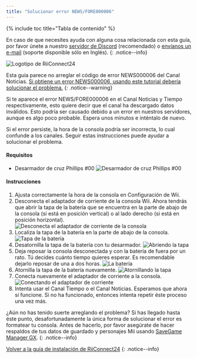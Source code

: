```yaml
---
title: "Solucionar error NEWS/FORE000006"
---
```


{% include toc title="Tabla de contenido" %}

En caso de que necesites ayuda con alguna cosa relacionada con esta guía, por favor únete a nuestro [servidor de Discord](https://discord.gg/b4Y7jfD) (recomendado) o [envíanos un e-mail](mailto:support@riiconnect24.net) (soporte disponible sólo en Inglés).
{: .notice--info}

![Logotipo de RiiConnect24](/images/WiiRC24Logo.jpg)

Esta guía parece no arreglar el código de error NEWS000006 del Canal Noticias. [Si obtiene un error NEWS000006, usando este tutorial debería solucionar el problema.](news000006)
{: .notice--warning}

Si te aparece el error NEWS/FORE000006 en el Canal Noticias y Tiempo respectivamente, esto quiere decir que el canal ha descargado datos inválidos. Esto podría ser causado debido a un error en nuestros servidores, aunque es algo poco probable. Espera unos minutos e inténtalo de nuevo.

Si el error persiste, la hora de la consola podría ser incorrecta, lo cual confunde a los canales. Seguir estas instrucciones puede ayudar a solucionar el problema.

#### Requisitos

* Desarmador de cruz Phillips #00 ![Desarmador de cruz Phillips #00](/images/RiiConnect24/clock/screwdriver.jpg)

#### Instrucciones

1. Ajusta correctamente la hora de la consola en Configuración de Wii.
2. Desconecta el adaptador de corriente de la consola Wii. Ahora tendrás que abrir la tapa de la batería que se encuentra en la parte de abajo de la consola (si está en posición vertical) o al lado derecho (si está en posición horizontal). ![Desconecta el adaptador de corriente de la consola](/images/RiiConnect24/clock/unplug.jpg)
3. Localiza la tapa de la batería en la parte de abajo de la consola. ![Tapa de la batería](/images/RiiConnect24/clock/batterycover.jpg)
4. Desatornilla la tapa de la batería con tu desarmador. ![Abriendo la tapa](http://i.imgur.com/VRRAiSk.gif)
5. Deja reposar la consola desconectada y con la batería de fuera por un rato. Tú decides cuánto tiempo quieres esperar. Es recomendable dejarlo reposar de una a dos horas. ![La batería](/images/RiiConnect24/clock/battery.jpg)
6. Atornilla la tapa de la batería nuevamente. ![Atornillando la tapa](http://i.imgur.com/8MEy5Jo.gif)
7. Conecta nuevamente el adaptador de corriente a la consola. ![Conectando el adaptador de corriente](/images/RiiConnect24/clock/plug.jpg)
8. Intenta usar el Canal Tiempo o el Canal Noticias. Esperamos que ahora sí funcione. Si no ha funcionado, entonces intenta repetir éste proceso una vez más.

¿Aún no has tenido suerte arreglando el problema? Si has llegado hasta éste punto, desafortunadamente la única forma de solucionar el error es formatear tu consola. Antes de hacerlo, por favor asegúrate de hacer respaldos de tus datos de guardado y personajes Mii usando [SaveGame Manager GX](https://sourceforge.net/projects/savegame-manager-gx/files/HBC_SetUp_R127.zip/download).
{: .notice--info}

[Volver a la guía de instalación de RiiConnect24](riiconnect24)
{: .notice--info}
